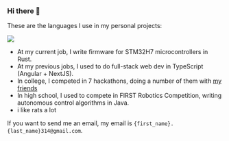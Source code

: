 ### Hi there 👋


These are the languages I use in my personal projects:

<img class="fit-picture" src="https://github-readme-stats.vercel.app/api/top-langs/?username=RitikMishra&layout=compact&exclude_repo=toastonly">

- At my current job, I write firmware for STM32H7 microcontrollers in Rust.
- At my previous jobs, I used to do full-stack web dev in TypeScript (Angular + NextJS).
- In college, I competed in 7 hackathons, doing a number of them with [my friends](https://github.com/Minihacks)
- In high school, I used to compete in FIRST Robotics Competition, writing autonomous control algorithms in Java.
- i like rats a lot

If you want to send me an email, my email is `{first_name}.{last_name}314@gmail.com`.
